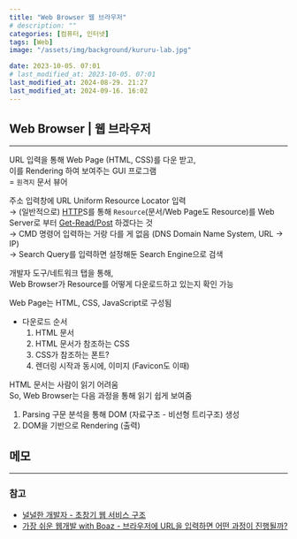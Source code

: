 ```yaml
---
title: "Web Browser 웹 브라우저"
# description: ""
categories: [컴퓨터, 인터넷]
tags: [Web]
image: "/assets/img/background/kururu-lab.jpg"

date: 2023-10-05. 07:01
# last_modified_at: 2023-10-05. 07:01
last_modified_at: 2024-08-29. 21:27
last_modified_at: 2024-09-16. 16:02
---
```


## Web Browser | 웹 브라우저

---

URL 입력을 통해 Web Page (HTML, CSS)를 다운 받고,  
이를 Rendering 하여 보여주는 GUI 프로그램  
= `원격지` 문서 뷰어  

주소 입력창에 URL Uniform Resource Locator 입력  
→ (일반적으로) [HTTP](/posts/http/)S를 통해 `Resource`(문서/Web Page도 Resource)를 Web Server로 부터 [Get-Read/Post](/posts/get-post/) 하겠다는 것  
→ CMD 명령어 입력하는 거랑 다를 게 없음 (DNS Domain Name System, URL → IP)  
→ Search Query를 입력하면 설정해둔 Search Engine으로 검색  

개발자 도구/네트워크 탭을 통해,  
Web Browser가 Resource를 어떻게 다운로드하고 있는지 확인 가능  

Web Page는 HTML, CSS, JavaScript로 구성됨  

- 다운로드 순서
  1. HTML 문서
  2. HTML 문서가 참조하는 CSS
  3. CSS가 참조하는 폰트?
  4. 렌더링 시작과 동시에, 이미지 (Favicon도 이때)

HTML 문서는 사람이 읽기 어려움  
So, Web Browser는 다음 과정을 통해 읽기 쉽게 보여줌  

1. Parsing 구문 분석을 통해 DOM (자료구조 - 비선형 트리구조) 생성  
2. DOM을 기반으로 Rendering (출력)  

## 메모

---

### 참고

- [널널한 개발자 - 초창기 웹 서비스 구조](https://youtu.be/4Sfned8HLzk?si=_gVz3bwTPSAmk2_v)
- [가장 쉬운 웹개발 with Boaz - 브라우저에 URL을 입력하면 어떤 과정이 진행될까?](https://youtu.be/ipwfEUslfQA?si=PYRBblbYqZD8Bc7u)
